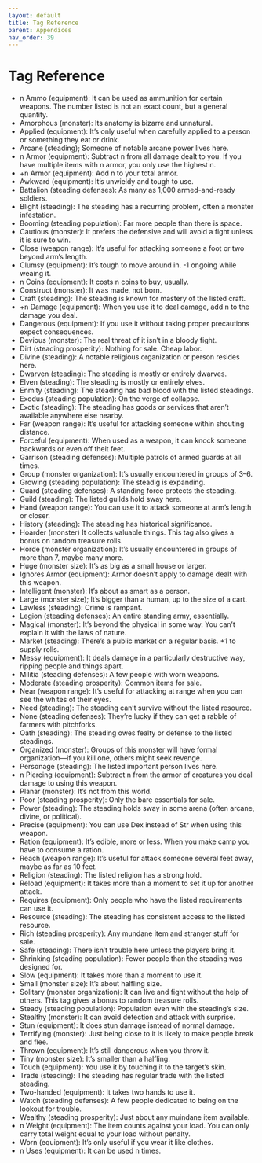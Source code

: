 ```yaml
---
layout: default
title: Tag Reference
parent: Appendices
nav_order: 39
---
```

# Tag Reference

- <a id="Ammo"/>n Ammo (equipment): It can be used as ammunition for certain weapons. The number listed is not an exact count, but a general quantity.
- <a id="Amorphous"/>Amorphous (monster): Its anatomy is bizarre and unnatural.
- <a id="Applied"/>Applied (equipment): It’s only useful when carefully applied to a person or something they eat or drink.
- <a id="Applied"/>Arcane (steading); Someone of notable arcane power lives here.
- <a id="Armor"/>n Armor (equipment): Subtract n from all damage dealt to you. If you have multiple items with n armor, you only use the highest n.
- <a id="PlusArmor"/>+n Armor (equipment): Add n to your total armor.
- <a id="Awkward"/>Awkward (equipment): It’s unwieldy and tough to use.
- <a id="Battalion"/>Battalion (steading defenses): As many as 1,000 armed-and-ready soldiers.
- <a id="Blight"/>Blight (steading): The steading has a recurring problem, often a monster infestation.
- <a id="Booming"/>Booming (steading population): Far more people than there is space.
- <a id="Cautious"/>Cautious (monster): It prefers the defensive and will avoid a fight unless it is sure to win.
- <a id="Close"/>Close (weapon range): It’s useful for attacking someone a foot or two beyond arm’s length.
- <a id="Clumsy"/>Clumsy (equipment): It’s tough to move around in. -1 ongoing while weaing it.
- <a id="Coins"/>n Coins (equipment): It costs n coins to buy, usually.
- <a id="Construct"/>Construct (monster): It was made, not born.
- <a id="Craft"/>Craft (steading): The steading is known for mastery of the listed craft.
- <a id="Damage"/>+n Damage (equipment): When you use it to deal damage, add n to the damage you deal.
- <a id="Dangerous"/>Dangerous (equipment): If you use it without taking proper precautions expect consequences.
- <a id="Devious"/>Devious (monster): The real threat of it isn’t in a bloody fight.
- <a id="Dirt"/>Dirt (steading prosperity): Nothing for sale. Cheap labor.
- <a id="Divine"/>Divine (steading): A notable religious organization or person resides here.
- <a id="Dwarven"/>Dwarven (steading): The steading is mostly or entirely dwarves.
- <a id="Elven"/>Elven (steading): The steading is mostly or entirely elves.
- <a id="Enmity"/>Enmity (steading): The steading has bad blood with the listed steadings.
- <a id="Exodus"/>Exodus (steading population): On the verge of collapse.
- <a id="Exotic"/>Exotic (steading): The steading has goods or services that aren’t available anywhere else nearby.
- <a id="Far"/>Far (weapon range): It’s useful for attacking someone within shouting distance.
- <a id="Forceful"/>Forceful (equipment): When used as a weapon, it can knock someone backwards or even off theit feet.
- <a id="Garrison"/>Garrison (steading defenses): Multiple patrols of armed guards at all times.
- <a id="Group"/>Group (monster organization): It’s usually encountered in groups of 3–6.
- <a id="Growing"/>Growing (steading population): The steadig is expanding.
- <a id="Guard"/>Guard (steading defenses): A standing force protects the steading.
- <a id="Guild"/>Guild (steading): The listed guilds hold sway here.
- <a id="Hand"/>Hand (weapon range): You can use it to attack someone at arm’s length or closer.
- <a id="History"/>History (steading): The steading has historical significance.
- <a id="Hoarder"/>Hoarder (monster) It collects valuable things. This tag also gives a bonus on tandom treasure rolls.
- <a id="Horde"/>Horde (monster organization): It’s usually encountered in groups of more than 7, maybe many more.
- <a id="Huge"/>Huge (monster size): It’s as big as a small house or larger.
- <a id="Ignores_Armor"/>Ignores Armor (equipment): Armor doesn’t apply to damage dealt with this weapon.
- <a id="Intelligent"/>Intelligent (monster): It’s about as smart as a person.
- <a id="Large"/>Large (monster size); It’s bigger than a human, up to the size of a cart.
- <a id="Lawless"/>Lawless (steading): Crime is rampant.
- <a id="Legion"/>Legion (steading defenses): An entire standing army, essentially.
- <a id="Magical"/>Magical (monster): It’s beyond the physical in some way. You can’t explain it with the laws of nature.
- <a id="Market"/>Market (steading): There’s a public market on a regular basis. +1 to supply rolls.
- <a id="Messy"/>Messy (equipment): It deals damage in a particularly destructive way, ripping people and things apart.
- <a id="Militia"/>Militia (steading defenses): A few people with worn weapons.
- <a id="Moderate"/>Moderate (steading prosperity): Common items for sale.
- <a id="Near"/>Near (weapon range): It’s useful for attacking at range when you can see the whites of their eyes.
- <a id="Need"/>Need (steading): The steading can’t survive without the listed resource.
- <a id="None"/>None (steading defenses): They’re lucky if they can get a rabble of farmers with pitchforks.
- <a id="Oath"/>Oath (steading): The steading owes fealty or defense to the listed steadings.
- <a id="Organized"/>Organized (monster): Groups of this monster will have formal organization—if you kill one, others might seek revenge.
- <a id="Personage"/>Personage (steading): The listed important person lives here.
- <a id="Piercing"/>n Piercing (equipment): Subtract n from the armor of creatures you deal damage to using this weapon.
- <a id="Planar"/>Planar (monster): It’s not from this world.
- <a id="Poor"/>Poor (steading prosperity): Only the bare essentials for sale.
- <a id="Power"/>Power (steading): The steading holds sway in some arena (often arcane, divine, or political).
- <a id="Precise"/>Precise (equipment): You can use Dex instead of Str when using this weapon.
- <a id="Ration"/>Ration (equipment): It’s edible, more or less. When you make camp you have to consume a ration.
- <a id="Reach"/>Reach (weapon range): It’s useful for attack someone several feet away, maybe as far as 10 feet.
- <a id="Religion"/>Religion (steading): The listed religion has a strong hold.
- <a id="Reload"/>Reload (equipment): It takes more than a moment to set it up for another attack.
- <a id="Requires"/>Requires (equipment): Only people who have the listed requirements can use it.
- <a id="Resource"/>Resource (steading): The steading has consistent access to the listed resource.
- <a id="Rich"/>Rich (steading prosperity): Any mundane item and stranger stuff for sale.
- <a id="Safe"/>Safe (steading): There isn’t trouble here unless the players bring it.
- <a id="Shrinking"/>Shrinking (steading population): Fewer people than the steading was designed for.
- <a id="Slow"/>Slow (equipment): It takes more than a moment to use it.
- <a id="Small"/>Small (monster size): It’s about halfling size.
- <a id="Solitary"/>Solitary (monster organization): It can live and fight without the help of others. This tag gives a bonus to random treasure rolls.
- <a id="Steady"/>Steady (steading population): Population even with the steading’s size.
- <a id="Stealthy"/>Stealthy (monster): It can avoid detection and attack with surprise.
- <a id="Stun"/>Stun (equipment): It does stun damage isntead of normal damage.
- <a id="Terrifying"/>Terrifying (monster): Just being close to it is likely to make people break and flee.
- <a id="Thrown"/>Thrown (equipment): It’s still dangerous when you throw it.
- <a id="Tiny"/>Tiny (monster size): It’s smaller than a halfling.
- <a id="Touch"/>Touch (equipment): You use it by touching it to the target’s skin.
- <a id="Trade"/>Trade (steading): The steading has regular trade with the listed steading.
- <a id="Two-handed"/>Two-handed (equipment): It takes two hands to use it.
- <a id="Watch"/>Watch (steading defenses): A few people dedicated to being on the lookout for trouble.
- <a id="Wealthy"/>Wealthy (steading prosperity): Just about any muindane item available.
- <a id="Weight"/>n Weight (equipment): The item counts against your load. You can only carry total weight equal to your load without penalty.
- <a id="Worn"/>Worn (equipment): It’s only useful if you wear it like clothes.
- <a id="Uses"/>n Uses (equipment): It can be used n times.
